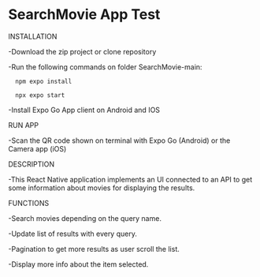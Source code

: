 # SearchMovie App Test

INSTALLATION

-Download the zip project or clone repository

-Run the following commands on folder SearchMovie-main:

      npm expo install

      npx expo start
  
-Install Expo Go App client on Android and IOS
  
 RUN APP
 
 -Scan the QR code shown on terminal with Expo Go (Android) or the Camera app (iOS)
 
 
 DESCRIPTION
 
 -This React Native application implements an UI connected to an API to get some information about movies for displaying the results.  
 
 FUNCTIONS
 
 -Search movies depending on the query name.
 
 -Update list of results with every query.
 
 -Pagination to get more results as user scroll the list.
 
 -Display more info about the item selected.
 
 
